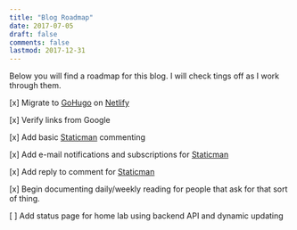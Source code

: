 ```yaml
---
title: "Blog Roadmap"
date: 2017-07-05
draft: false
comments: false
lastmod: 2017-12-31
---
```


Below you will find a roadmap for this blog.  I will check tings off as I work through them.

[x] Migrate to [GoHugo](http://gohugo.io/) on [Netlify](https://www.netlify.com/)

[x] Verify links from Google

[x] Add basic [Staticman](https://staticman.net/) commenting

[x] Add e-mail notifications and subscriptions for [Staticman](https://staticman.net/)

[x] Add reply to comment for [Staticman](https://staticman.net/)

[x] Begin documenting daily/weekly reading for people that ask for that sort of thing. 

[ ] Add status page for home lab using backend API and dynamic updating